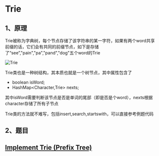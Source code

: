# Trie

## 1、原理

Trie被称为字典树，每个节点存储了该字符串的某一字符，如果有两个word共享前缀的话，它们会有共同的前缀节点，如下是存储了“see”,"pain","pa","pand","dog"五个word的Trie

![Trie](https://img-blog.csdn.net/2018061522564299?watermark/2/text/aHR0cHM6Ly9ibG9nLmNzZG4ubmV0L2pvaG5ueTkwMTExNA==/font/5a6L5L2T/fontsize/400/fill/I0JBQkFCMA==/dissolve/70 "")

Trie类也是一种树结构，其本质也就是一个树节点，其中属性包含了

- boolean isWord;
- HashMap\<Character,Trie\> nexts;

其中isWord需要判断该节点是否是单词的尾部（即是否是个word），nexts根据character存储了所有子节点



Trie类的方法就不难写，包括insert,search,startswith，可以直接参考例题代码



## 2、题目

## [Implement Trie (Prefix Tree)](https://leetcode.com/problems/implement-trie-prefix-tree)  

